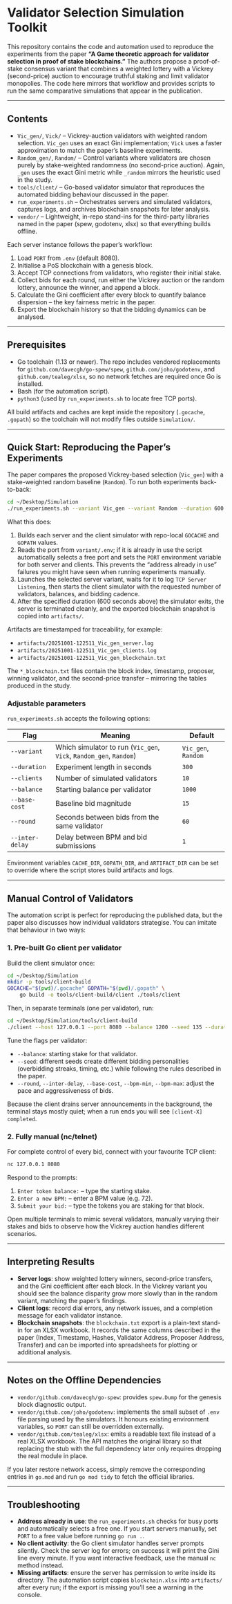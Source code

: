 # Validator Selection Simulation Toolkit

This repository contains the code and automation used to reproduce the
experiments from the paper **“A Game theoretic approach for validator selection
in proof of stake blockchains.”** The authors propose a proof-of-stake consensus
variant that combines a weighted lottery with a Vickrey (second-price) auction to
encourage truthful staking and limit validator monopolies. The code here mirrors
that workflow and provides scripts to run the same comparative simulations that
appear in the publication.

---

## Contents

- `Vic_gen/`, `Vick/` – Vickrey-auction validators with weighted random
  selection. `Vic_gen` uses an exact Gini implementation; `Vick` uses a faster
  approximation to match the paper’s baseline experiments.
- `Random_gen/`, `Random/` – Control variants where validators are chosen purely
  by stake-weighted randomness (no second-price auction). Again, `_gen` uses the
  exact Gini metric while `_random` mirrors the heuristic used in the study.
- `tools/client/` – Go-based validator simulator that reproduces the automated
  bidding behaviour discussed in the paper.
- `run_experiments.sh` – Orchestrates servers and simulated validators, captures
  logs, and archives blockchain snapshots for later analysis.
- `vendor/` – Lightweight, in-repo stand-ins for the third-party libraries named
  in the paper (spew, godotenv, xlsx) so that everything builds offline.

Each server instance follows the paper’s workflow:

1. Load `PORT` from `.env` (default 8080).
2. Initialise a PoS blockchain with a genesis block.
3. Accept TCP connections from validators, who register their initial stake.
4. Collect bids for each round, run either the Vickrey auction or the random
   lottery, announce the winner, and append a block.
5. Calculate the Gini coefficient after every block to quantify balance
   dispersion – the key fairness metric in the paper.
6. Export the blockchain history so that the bidding dynamics can be analysed.

---

## Prerequisites

- Go toolchain (1.13 or newer). The repo includes vendored replacements for
  `github.com/davecgh/go-spew/spew`, `github.com/joho/godotenv`, and
  `github.com/tealeg/xlsx`, so no network fetches are required once Go is
  installed.
- Bash (for the automation script).
- `python3` (used by `run_experiments.sh` to locate free TCP ports).

All build artifacts and caches are kept inside the repository (`.gocache`,
`.gopath`) so the toolchain will not modify files outside `Simulation/`.

---

## Quick Start: Reproducing the Paper’s Experiments

The paper compares the proposed Vickrey-based selection (`Vic_gen`) with a
stake-weighted random baseline (`Random`). To run both experiments back-to-back:

```bash
cd ~/Desktop/Simulation
./run_experiments.sh --variant Vic_gen --variant Random --duration 600 --clients 12
```

What this does:

1. Builds each server and the client simulator with repo-local `GOCACHE` and
   `GOPATH` values.
2. Reads the port from `variant/.env`; if it is already in use the script
   automatically selects a free port and sets the `PORT` environment variable for
   both server and clients. This prevents the “address already in use” failures
   you might have seen when running experiments manually.
3. Launches the selected server variant, waits for it to log
   `TCP Server Listening`, then starts the client simulator with the requested
   number of validators, balances, and bidding cadence.
4. After the specified duration (600 seconds above) the simulator exits, the
   server is terminated cleanly, and the exported blockchain snapshot is copied
   into `artifacts/`.

Artifacts are timestamped for traceability, for example:

- `artifacts/20251001-122511_Vic_gen_server.log`
- `artifacts/20251001-122511_Vic_gen_clients.log`
- `artifacts/20251001-122511_Vic_gen_blockchain.txt`

The `*_blockchain.txt` files contain the block index, timestamp, proposer,
winning validator, and the second-price transfer – mirroring the tables produced
in the study.

### Adjustable parameters

`run_experiments.sh` accepts the following options:

| Flag | Meaning | Default |
| ---- | ------- | ------- |
| `--variant` | Which simulator to run (`Vic_gen`, `Vick`, `Random_gen`, `Random`) | `Vic_gen`, `Random` |
| `--duration` | Experiment length in seconds | `300` |
| `--clients` | Number of simulated validators | `10` |
| `--balance` | Starting balance per validator | `1000` |
| `--base-cost` | Baseline bid magnitude | `15` |
| `--round` | Seconds between bids from the same validator | `60` |
| `--inter-delay` | Delay between BPM and bid submissions | `1` |

Environment variables `CACHE_DIR`, `GOPATH_DIR`, and `ARTIFACT_DIR` can be set
to override where the script stores build artifacts and logs.

---

## Manual Control of Validators

The automation script is perfect for reproducing the published data, but the
paper also discusses how individual validators strategise. You can imitate that
behaviour in two ways:

### 1. Pre-built Go client per validator

Build the client simulator once:

```bash
cd ~/Desktop/Simulation
mkdir -p tools/client-build
GOCACHE="$(pwd)/.gocache" GOPATH="$(pwd)/.gopath" \
    go build -o tools/client-build/client ./tools/client
```

Then, in separate terminals (one per validator), run:

```bash
cd ~/Desktop/Simulation/tools/client-build
./client --host 127.0.0.1 --port 8080 --balance 1200 --seed 135 --duration 600
```

Tune the flags per validator:

- `--balance`: starting stake for that validator.
- `--seed`: different seeds create different bidding personalities (overbidding
  streaks, timing, etc.) while following the rules described in the paper.
- `--round`, `--inter-delay`, `--base-cost`, `--bpm-min`, `--bpm-max`: adjust the
  pace and aggressiveness of bids.

Because the client drains server announcements in the background, the terminal
stays mostly quiet; when a run ends you will see `[client-X] completed`.

### 2. Fully manual (nc/telnet)

For complete control of every bid, connect with your favourite TCP client:

```bash
nc 127.0.0.1 8080
```

Respond to the prompts:

1. `Enter token balance:` – type the starting stake.
2. `Enter a new BPM:` – enter a BPM value (e.g. 72).
3. `Submit your bid:` – type the tokens you are staking for that block.

Open multiple terminals to mimic several validators, manually varying their
stakes and bids to observe how the Vickrey auction handles different scenarios.

---

## Interpreting Results

- **Server logs**: show weighted lottery winners, second-price transfers, and the
  Gini coefficient after each block. In the Vickrey variant you should see the
  balance disparity grow more slowly than in the random variant, matching the
  paper’s findings.
- **Client logs**: record dial errors, any network issues, and a completion
  message for each validator instance.
- **Blockchain snapshots**: the `blockchain.txt` export is a plain-text stand-in
  for an XLSX workbook. It records the same columns described in the paper
  (Index, Timestamp, Hashes, Validator Address, Proposer Address, Transfer) and
  can be imported into spreadsheets for plotting or additional analysis.


---

## Notes on the Offline Dependencies

- `vendor/github.com/davecgh/go-spew`: provides `spew.Dump` for the genesis block
  diagnostic output.
- `vendor/github.com/joho/godotenv`: implements the small subset of `.env` file
  parsing used by the simulators. It honours existing environment variables, so
  `PORT` can still be overridden externally.
- `vendor/github.com/tealeg/xlsx`: emits a readable text file instead of a real
  XLSX workbook. The API matches the original library so that replacing the stub
  with the full dependency later only requires dropping the real module in place.

If you later restore network access, simply remove the corresponding entries in
`go.mod` and run `go mod tidy` to fetch the official libraries.

---

## Troubleshooting

- **Address already in use**: the `run_experiments.sh` checks for busy
  ports and automatically selects a free one. If you start servers manually, set
  `PORT` to a free value before running `go run .`.
- **No client activity**: the Go client simulator handles server prompts
  silently. Check the server log for errors; on success it will print the Gini
  line every minute. If you want interactive feedback, use the manual `nc`
  method instead.
- **Missing artifacts**: ensure the server has permission to write inside its
  directory. The automation script copies `blockchain.xlsx` into `artifacts/`
  after every run; if the export is missing you’ll see a warning in the console.




